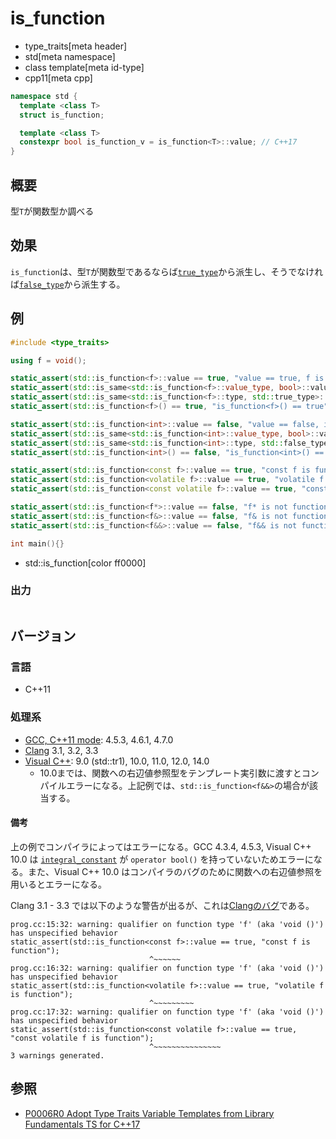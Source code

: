 # is_function
* type_traits[meta header]
* std[meta namespace]
* class template[meta id-type]
* cpp11[meta cpp]

```cpp
namespace std {
  template <class T>
  struct is_function;

  template <class T>
  constexpr bool is_function_v = is_function<T>::value; // C++17
}
```

## 概要
型`T`が関数型か調べる


## 効果
`is_function`は、型`T`が関数型であるならば[`true_type`](true_type.md)から派生し、そうでなければ[`false_type`](false_type.md)から派生する。


## 例
```cpp example
#include <type_traits>

using f = void();

static_assert(std::is_function<f>::value == true, "value == true, f is function");
static_assert(std::is_same<std::is_function<f>::value_type, bool>::value, "value_type == bool");
static_assert(std::is_same<std::is_function<f>::type, std::true_type>::value, "type == true_type");
static_assert(std::is_function<f>() == true, "is_function<f>() == true");

static_assert(std::is_function<int>::value == false, "value == false, int is not function");
static_assert(std::is_same<std::is_function<int>::value_type, bool>::value, "value_type == bool");
static_assert(std::is_same<std::is_function<int>::type, std::false_type>::value, "type == false_type");
static_assert(std::is_function<int>() == false, "is_function<int>() == false");

static_assert(std::is_function<const f>::value == true, "const f is function");
static_assert(std::is_function<volatile f>::value == true, "volatile f is function");
static_assert(std::is_function<const volatile f>::value == true, "const volatile f is function");

static_assert(std::is_function<f*>::value == false, "f* is not function");
static_assert(std::is_function<f&>::value == false, "f& is not function");
static_assert(std::is_function<f&&>::value == false, "f&& is not function");

int main(){}
```
* std::is_function[color ff0000]

### 出力
```
```

## バージョン
### 言語
- C++11

### 処理系
- [GCC, C++11 mode](/implementation.md#gcc): 4.5.3, 4.6.1, 4.7.0
- [Clang](/implementation.md#clang) 3.1, 3.2, 3.3
- [Visual C++](/implementation.md#visual_cpp): 9.0 (std::tr1), 10.0, 11.0, 12.0, 14.0
	- 10.0までは、関数への右辺値参照型をテンプレート実引数に渡すとコンパイルエラーになる。上記例では、`std::is_function<f&&>`の場合が該当する。

#### 備考
上の例でコンパイラによってはエラーになる。GCC 4.3.4, 4.5.3, Visual C++ 10.0 は [`integral_constant`](integral_constant.md) が `operator bool()` を持っていないためエラーになる。また、Visual C++ 10.0 はコンパイラのバグのために関数への右辺値参照を用いるとエラーになる。

Clang 3.1 - 3.3 では以下のような警告が出るが、これは[Clangのバグ](https://llvm.org/bugs/show_bug.cgi?id=16654)である。

```
prog.cc:15:32: warning: qualifier on function type 'f' (aka 'void ()') has unspecified behavior
static_assert(std::is_function<const f>::value == true, "const f is function");
                               ^~~~~~~
prog.cc:16:32: warning: qualifier on function type 'f' (aka 'void ()') has unspecified behavior
static_assert(std::is_function<volatile f>::value == true, "volatile f is function");
                               ^~~~~~~~~~
prog.cc:17:32: warning: qualifier on function type 'f' (aka 'void ()') has unspecified behavior
static_assert(std::is_function<const volatile f>::value == true, "const volatile f is function");
                               ^~~~~~~~~~~~~~~~
3 warnings generated.
```


## 参照
- [P0006R0 Adopt Type Traits Variable Templates from Library Fundamentals TS for C++17](http://www.open-std.org/jtc1/sc22/wg21/docs/papers/2015/p0006r0.html)
